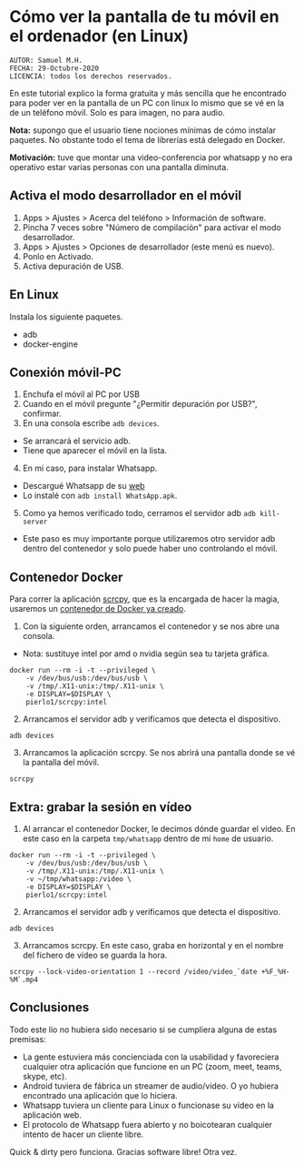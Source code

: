 # Cómo ver la pantalla de tu móvil en el ordenador (en Linux)

```
AUTOR: Samuel M.H.
FECHA: 29-Octubre-2020
LICENCIA: todos los derechos reservados.
```

En este tutorial explico la forma gratuita y más sencilla que he encontrado para poder ver en la pantalla de un PC con linux lo mismo que se vé en la de un teléfono móvil. Solo es para imagen, no para audio.

**Nota:** supongo que el usuario tiene nociones mínimas de cómo instalar paquetes. No obstante todo el tema de librerías está delegado en Docker.

**Motivación:** tuve que montar una video-conferencia por whatsapp y no era operativo estar varias personas con una pantalla diminuta.


## Activa el modo desarrollador en el móvil
1. Apps > Ajustes > Acerca del teléfono > Información de software.
2. Pincha 7 veces sobre "Número de compilación" para activar el modo desarrollador.
3. Apps > Ajustes > Opciones de desarrollador (este menú es nuevo).
4. Ponlo en Activado.
5. Activa depuración de USB.

## En Linux
Instala los siguiente paquetes.

* adb
* docker-engine

## Conexión móvil-PC
1. Enchufa el móvil al PC por USB
2. Cuando en el móvil pregunte "¿Permitir depuración por USB?", confirmar.
3. En una consola escribe `adb devices`. 
  * Se arrancará el servicio adb.
  * Tiene que aparecer el móvil en la lista.
4. En mi caso, para instalar Whatsapp.
  * Descargué Whatsapp de su [web](https://www.whatsapp.com)
  * Lo instalé con `adb install WhatsApp.apk`.
5. Como ya hemos verificado todo, cerramos el servidor adb `adb kill-server`
  * Este paso es muy importante porque utilizaremos otro servidor adb dentro del contenedor y solo puede haber uno controlando el móvil.

## Contenedor Docker
Para correr la aplicación [scrcpy](https://github.com/Genymobile/scrcpy), que es la encargada de hacer la magia, usaremos un [contenedor de Docker ya creado](https://github.com/pierlon/scrcpy-docker).

1. Con la siguiente orden, arrancamos el contenedor y se nos abre una consola.
  * Nota: sustituye intel por amd o nvidia según sea tu tarjeta gráfica.
```
docker run --rm -i -t --privileged \
    -v /dev/bus/usb:/dev/bus/usb \
    -v /tmp/.X11-unix:/tmp/.X11-unix \
    -e DISPLAY=$DISPLAY \
    pierlo1/scrcpy:intel
```
2. Arrancamos el servidor adb y verificamos que detecta el dispositivo.
```
adb devices
```
3. Arrancamos la aplicación scrcpy. Se nos abrirá una pantalla donde se vé la pantalla del móvil.
```
scrcpy
```

## Extra: grabar la sesión en vídeo

1. Al arrancar el contenedor Docker, le decimos dónde guardar el vídeo. En este caso en la carpeta `tmp/whatsapp` dentro de mi `home` de usuario.
```
docker run --rm -i -t --privileged \
    -v /dev/bus/usb:/dev/bus/usb \
    -v /tmp/.X11-unix:/tmp/.X11-unix \
    -v ~/tmp/whatsapp:/video \
    -e DISPLAY=$DISPLAY \
    pierlo1/scrcpy:intel
```
 2. Arrancamos el servidor adb y verificamos que detecta el dispositivo.
```
adb devices
```
3. Arrancamos scrcpy. En este caso, graba en horizontal y en el nombre del fichero de vídeo se guarda la hora.
```
scrcpy --lock-video-orientation 1 --record /video/video_`date +%F_%H-%M`.mp4
```


## Conclusiones
Todo este lío no hubiera sido necesario si se cumpliera alguna de estas premisas:
* La gente estuviera más concienciada con la usabilidad y favoreciera cualquier otra aplicación que funcione en un PC (zoom, meet, teams, skype, etc).
* Android tuviera de fábrica un streamer de audio/video. O yo hubiera encontrado una aplicación que lo hiciera.
* Whatsapp tuviera un cliente para Linux o funcionase su vídeo en la aplicación web.
* El protocolo de Whatsapp fuera abierto y no boicotearan cualquier intento de hacer un cliente libre.

Quick & dirty pero funciona. Gracias software libre! Otra vez.
